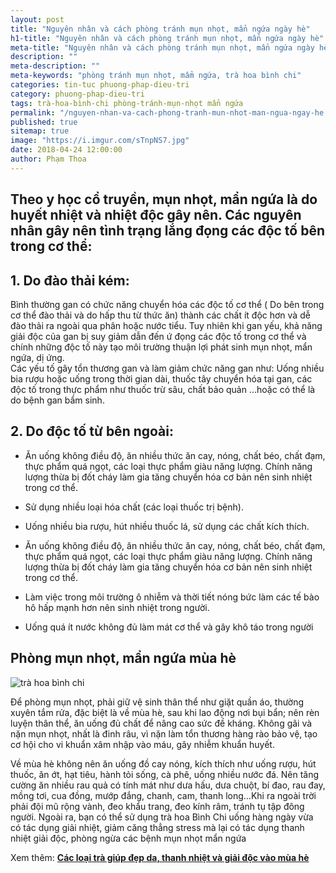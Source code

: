 ```yaml
---
layout: post
title: "Nguyên nhân và cách phòng tránh mụn nhọt, mẩn ngứa ngày hè"
h1-title: "Nguyên nhân và cách phòng tránh mụn nhọt, mẩn ngứa ngày hè"
meta-title: "Nguyên nhân và cách phòng tránh mụn nhọt, mẩn ngứa ngày hè"
description: ""
meta-description: ""
meta-keywords: "phòng tránh mụn nhọt, mẩm ngứa, trà hoa bình chi"
categories: tin-tuc phuong-phap-dieu-tri
category: phuong-phap-dieu-tri
tags: trà-hoa-bình-chi phòng-tránh-mụn-nhọt mẩn ngứa
permalink: "/nguyen-nhan-va-cach-phong-tranh-mun-nhot-man-ngua-ngay-he.html"
published: true
sitemap: true
image: "https://i.imgur.com/sTnpNS7.jpg"
date: 2018-04-24 12:00:00
author: Phạm Thoa
---
```


## Theo y học cổ truyền, mụn nhọt, mẩn ngứa là do huyết nhiệt và nhiệt độc gây nên. Các nguyên nhân gây nên tình trạng lắng đọng các độc tố bên trong cơ thể:  

## 1. Do đào thải kém:

Bình thường gan có chức năng chuyển hóa các độc tố cơ thể ( Do bên trong cơ thể đào thải và do hấp thu từ thức ăn) thành các chất ít độc hơn và dễ đào thải ra ngoài qua phân hoặc nước tiểu. Tuy nhiên khi gan yếu, khả năng giải độc của gan bị suy giảm dẫn đến ứ đọng các độc tố trong cơ thể và chính những độc tố này tạo môi trường thuận lợi phát sinh mụn nhọt, mẩn ngứa, dị ứng.  
Các yếu tố gây tổn thương gan và làm giảm chức năng gan như: Uống nhiều bia rượu hoặc uống trong thời gian dài, thuốc tây chuyển hóa tại gan, các độc tố trong thực phẩm như thuốc trừ sâu, chất bảo quản …hoặc có thể là do bệnh gan bẩm sinh.   

## 2. Do độc tố từ bên ngoài: 

+ Ăn uống không điều độ, ăn nhiều thức ăn cay, nóng, chất béo, chất đạm, thực phẩm quá ngọt, các loại thực phẩm giàu năng lượng. Chính năng lượng thừa bị đốt cháy làm gia tăng chuyển hóa cơ bản nên sinh nhiệt trong cơ thể.

+  Sử dụng nhiều loại hóa chất (các loại thuốc  trị bệnh).

+  Uống nhiều bia rượu, hút nhiều thuốc lá, sử dụng các chất kích thích.

+  Ăn uống không điều độ, ăn nhiều thức ăn cay, nóng, chất béo, chất đạm, thực phẩm quá ngọt, các loại thực phẩm giàu năng lượng. Chính năng lượng thừa bị đốt cháy làm gia tăng chuyển hóa cơ bản nên sinh nhiệt trong cơ thể.

+ Làm việc trong môi trường ô nhiễm và thời tiết nóng bức làm các tế bào hô hấp mạnh hơn nên sinh nhiệt trong người.

+ Uống quá ít nước không đủ làm mát cơ thể và gây khô táo trong người

## Phòng mụn nhọt, mẩn ngứa mùa hè 

<img src="https://i.imgur.com/LRoBoC7.jpg" alt="trà hoa bình chi" class="responsive-img lazy">

Để phòng mụn nhọt, phải giữ vệ sinh thân thể như giặt quần áo, thường xuyên tắm rửa, đặc biệt là về mùa hè, sau khi lao động nơi bụi bẩn; nên rèn luyện thân thể, ăn uống đủ chất để nâng cao sức đề kháng. Không gãi và nặn mụn nhọt, nhất là đinh râu, vì nặn làm tổn thương hàng rào bảo vệ, tạo cơ hội cho vi khuẩn xâm nhập vào máu, gây nhiễm khuẩn huyết.

Về mùa hè không nên ăn uống đồ cay nóng, kích thích như uống rượu, hút thuốc, ăn ớt, hạt tiêu, hành tỏi sống, cà phê, uống nhiều nước đá. Nên tăng cường ăn nhiều rau quả có tính mát như dưa hấu, dưa chuột, bí đao, rau đay, mồng tơi, cua đồng, mướp đắng, chanh, cam, thanh long…Khi ra ngoài trời phải đội mũ rộng vành, đeo khẩu trang, đeo kính râm, tránh tụ tập đông người. 
Ngoài ra, bạn có thể sử dụng trà hoa Bình Chi uống hàng ngày vừa có tác dụng giải nhiệt, giảm căng thẳng stress mà lại có tác dụng thanh nhiệt giải độc, phòng ngừa các bệnh mụn nhọt mẩn ngứa

Xem thêm: **[Các loại trà giúp đẹp da, thanh nhiệt và giải độc vào mùa hè](https://trahoa.net/tra-thanh-nhiet-giai-doc.html)**